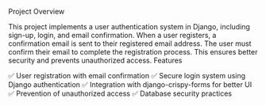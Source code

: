 Project Overview

This project implements a user authentication system in Django, including sign-up, login, and email confirmation. When a user registers, a confirmation email is sent to their registered email address. The user must confirm their email to complete the registration process. This ensures better security and prevents unauthorized access.
Features

✅ User registration with email confirmation
✅ Secure login system using Django authentication
✅ Integration with django-crispy-forms for better UI
✅ Prevention of unauthorized access
✅ Database security practices
